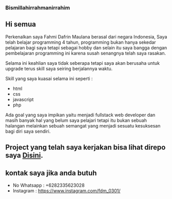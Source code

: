 ### Bismillahirrahmanirrahim

## Hi semua

Perkenalkan saya Fahmi Dafrin Maulana berasal dari negara Indonesia, Saya telah belajar programming 4 tahun, programming bukan hanya sekedar pelajaran bagi saya tetapi sebagai hobby dan selain itu saya bangga dengan pembelajaran programming ini karena susah senangnya telah saya rasakan.

Selama ini keahlian saya tidak seberapa tetapi saya akan berusaha untuk upgrade terus skill saya seiring berjalannya waktu.

Skill yang saya kuasai selama ini seperti :
- html
- css
- javascript
- php

Ada goal yang saya  impikan yaitu menjadi fullstack web developer dan masih banyak hal yang belum saya pelajari tetapi itu bukan sebuah halangan melainkan sebuah semangat yang menjadi sesuatu kesuksesan bagi diri saya sendiri.


## Project yang telah saya kerjakan bisa lihat direpo saya [Disini](https://github.com/destroylord?tab=repositories).


## kontak saya jika anda butuh

- No Whatsapp : +6282335623028
- Instagram   : https://www.instagram.com/fdm_0301/
